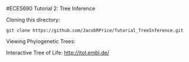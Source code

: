 #ECES690 Tutorial 2: Tree Inference


Cloning this directory:

    git clone https://github.com/JacobRPrice/Tutorial_TreeInference.git




Viewing Phylogenetic Trees: 

Interactive Tree of Life: http://itol.embl.de/


